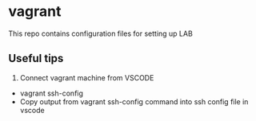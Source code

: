 # vagrant
This repo contains configuration files for setting up LAB

## Useful tips
1. Connect vagrant machine from VSCODE
- vagrant ssh-config
- Copy output from vagrant ssh-config command into ssh config file in vscode